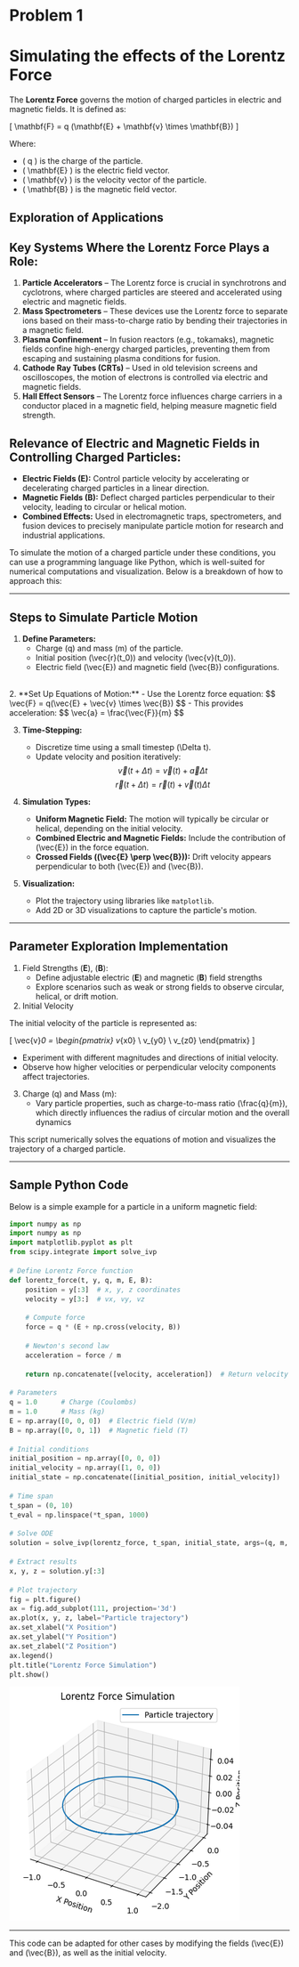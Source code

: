 # Problem 1
# Simulating the effects of the Lorentz Force

The **Lorentz Force** governs the motion of charged particles in electric and magnetic fields. It is defined as:

\[
\mathbf{F} = q (\mathbf{E} + \mathbf{v} \times \mathbf{B})
\]

Where:
- \( q \) is the charge of the particle.
- \( \mathbf{E} \) is the electric field vector.
- \( \mathbf{v} \) is the velocity vector of the particle.
- \( \mathbf{B} \) is the magnetic field vector.

## Exploration of Applications  

## **Key Systems Where the Lorentz Force Plays a Role:**  
1. **Particle Accelerators** – The Lorentz force is crucial in synchrotrons and cyclotrons, where charged particles are steered and accelerated using electric and magnetic fields.  
2. **Mass Spectrometers** – These devices use the Lorentz force to separate ions based on their mass-to-charge ratio by bending their trajectories in a magnetic field.  
3. **Plasma Confinement** – In fusion reactors (e.g., tokamaks), magnetic fields confine high-energy charged particles, preventing them from escaping and sustaining plasma conditions for fusion.  
4. **Cathode Ray Tubes (CRTs)** – Used in old television screens and oscilloscopes, the motion of electrons is controlled via electric and magnetic fields.  
5. **Hall Effect Sensors** – The Lorentz force influences charge carriers in a conductor placed in a magnetic field, helping measure magnetic field strength.  

## **Relevance of Electric and Magnetic Fields in Controlling Charged Particles:**  
- **Electric Fields ($\mathbf{E}$):** Control particle velocity by accelerating or decelerating charged particles in a linear direction.  
- **Magnetic Fields ($\mathbf{B}$):** Deflect charged particles perpendicular to their velocity, leading to circular or helical motion.  
- **Combined Effects:** Used in electromagnetic traps, spectrometers, and fusion devices to precisely manipulate particle motion for research and industrial applications.  

To simulate the motion of a charged particle under these conditions, you can use a programming language like Python, which is well-suited for numerical computations and visualization. Below is a breakdown of how to approach this:

---

## **Steps to Simulate Particle Motion**
1. **Define Parameters:**  <br>
    - Charge \(q\) and mass \(m\) of the particle.  
    - Initial position \(\vec{r}(t_0)\) and velocity \(\vec{v}(t_0)\).  
    - Electric field \(\vec{E}\) and magnetic field \(\vec{B}\) configurations.  
<br>
2. **Set Up Equations of Motion:**  
    - Use the Lorentz force equation:  
    $$
    \vec{F} = q(\vec{E} + \vec{v} \times \vec{B})
    $$
    - This provides acceleration:  
    $$
     \vec{a} = \frac{\vec{F}}{m}
    $$

3. **Time-Stepping:**  
    - Discretize time using a small timestep \(\Delta t\).  
    - Update velocity and position iteratively:  
     $$
     \vec{v}(t + \Delta t) = \vec{v}(t) + \vec{a} \Delta t
     $$
     $$
     \vec{r}(t + \Delta t) = \vec{r}(t) + \vec{v}(t) \Delta t
     $$

4. **Simulation Types:**  
    - **Uniform Magnetic Field:** The motion will typically be circular or helical, depending on the initial velocity.  
    - **Combined Electric and Magnetic Fields:** Include the contribution of \(\vec{E}\) in the force equation.  
    - **Crossed Fields (\(\vec{E} \perp \vec{B}\)):** Drift velocity appears perpendicular to both \(\vec{E}\) and \(\vec{B}\).  

5. **Visualization:**
    - Plot the trajectory using libraries like `matplotlib`.  
    - Add 2D or 3D visualizations to capture the particle's motion.  

---
## Parameter Exploration Implementation

1. Field Strengths ($\mathbf{E}$), ($\mathbf{B}$):
    - Define adjustable electric ($\mathbf{E}$) and magnetic ($\mathbf{B}$) field strengths
    - Explore scenarios such as weak or strong fields to observe circular, helical, or drift motion.
2. Initial Velocity

The initial velocity of the particle is represented as:

\[
\vec{v}_0 =
\begin{pmatrix}
v_{x0} \\
v_{y0} \\
v_{z0}
\end{pmatrix}
\]

- Experiment with different magnitudes and directions of initial velocity.
- Observe how higher velocities or perpendicular velocity components affect trajectories.  
3. Charge \(q\) and Mass \(m\):
    - Vary particle properties, such as charge-to-mass ratio \(\frac{q}{m}\), which directly influences the radius of circular motion and the overall dynamics




This script numerically solves the equations of motion and visualizes the trajectory of a charged particle.

---

## **Sample Python Code**
Below is a simple example for a particle in a uniform magnetic field:

```python
import numpy as np
import numpy as np
import matplotlib.pyplot as plt
from scipy.integrate import solve_ivp

# Define Lorentz Force function
def lorentz_force(t, y, q, m, E, B):
    position = y[:3]  # x, y, z coordinates
    velocity = y[3:]  # vx, vy, vz

    # Compute force
    force = q * (E + np.cross(velocity, B))
    
    # Newton's second law
    acceleration = force / m
    
    return np.concatenate([velocity, acceleration])  # Return velocity and acceleration

# Parameters
q = 1.0      # Charge (Coulombs)
m = 1.0      # Mass (kg)
E = np.array([0, 0, 0])  # Electric field (V/m)
B = np.array([0, 0, 1])  # Magnetic field (T)

# Initial conditions
initial_position = np.array([0, 0, 0])
initial_velocity = np.array([1, 0, 0])
initial_state = np.concatenate([initial_position, initial_velocity])

# Time span
t_span = (0, 10)
t_eval = np.linspace(*t_span, 1000)

# Solve ODE
solution = solve_ivp(lorentz_force, t_span, initial_state, args=(q, m, E, B), t_eval=t_eval)

# Extract results
x, y, z = solution.y[:3]

# Plot trajectory
fig = plt.figure()
ax = fig.add_subplot(111, projection='3d')
ax.plot(x, y, z, label="Particle trajectory")
ax.set_xlabel("X Position")
ax.set_ylabel("Y Position")
ax.set_zlabel("Z Position")
ax.legend()
plt.title("Lorentz Force Simulation")
plt.show()
```
![alt text](image-6.png)

---

This code can be adapted for other cases by modifying the fields \(\vec{E}\) and \(\vec{B}\), as well as the initial velocity.